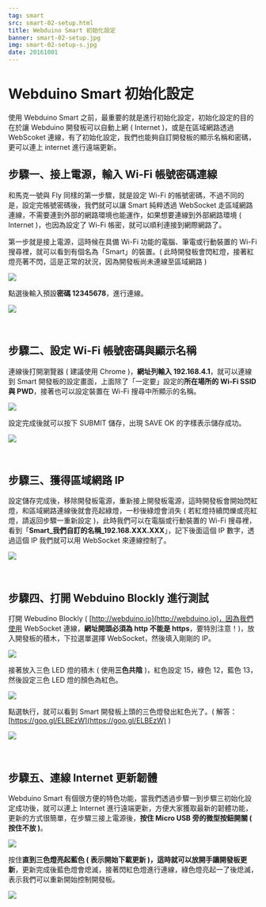 ```yaml
---
tag: smart
src: smart-02-setup.html
title: Webduino Smart 初始化設定
banner: smart-02-setup.jpg
img: smart-02-setup-s.jpg
date: 20161001
---
```


<!-- @@master  = ../../_layout.html-->

<!-- @@block  =  meta-->

<title>Webduino Smart 初始化設定 :::: Webduino = Web × Arduino</title>

<meta name="description" content="使用 Webduino Smart 之前，最重要的就是進行初始化設定，初始化設定的目的在於讓 Webduino 開發板可以自動上網 ( Internet )，或是在區域網路透過 WebScoket 連線，有了初始化設定，我們也能夠自訂開發板的顯示名稱和密碼，更可以連上 internet 進行遠端更新。">

<meta itemprop="description" content="使用 Webduino Smart 之前，最重要的就是進行初始化設定，初始化設定的目的在於讓 Webduino 開發板可以自動上網 ( Internet )，或是在區域網路透過 WebScoket 連線，有了初始化設定，我們也能夠自訂開發板的顯示名稱和密碼，更可以連上 internet 進行遠端更新。">

<meta property="og:description" content="使用 Webduino Smart 之前，最重要的就是進行初始化設定，初始化設定的目的在於讓 Webduino 開發板可以自動上網 ( Internet )，或是在區域網路透過 WebScoket 連線，有了初始化設定，我們也能夠自訂開發板的顯示名稱和密碼，更可以連上 internet 進行遠端更新。">

<meta property="og:title" content="Webduino Smart 初始化設定" >

<meta property="og:url" content="https://webduino.io/tutorials/smart-02-setup.html">

<meta property="og:image" content="https://webduino.io/img/tutorials/smart-02-setup-s.jpg">

<meta itemprop="image" content="https://webduino.io/img/tutorials/smart-02-setup-s.jpg">

<include src="../_include-tutorials.html"></include>

<!-- @@close-->

<!-- @@block  =  preAndNext-->

<include src="../_include-tutorials-content.html"></include>

<!-- @@close-->



<!-- @@block  =  tutorials-->
# Webduino Smart 初始化設定

使用 Webduino Smart 之前，最重要的就是進行初始化設定，初始化設定的目的在於讓 Webduino 開發板可以自動上網 ( Internet )，或是在區域網路透過 WebScoket 連線，有了初始化設定，我們也能夠自訂開發板的顯示名稱和密碼，更可以連上 internet 進行遠端更新。

## 步驟一、接上電源，輸入 Wi-Fi 帳號密碼連線

和馬克一號與 Fly 同樣的第一步驟，就是設定 Wi-Fi 的帳號密碼，不過不同的是，設定完帳號密碼後，我們就可以讓 Smart 純粹透過 WebSocket 走區域網路連線，不需要連到外部的網路環境也能運作，如果想要連線到外部網路環境 ( Internet )，也因為設定了 Wi-Fi 帳密，就可以順利連接到網際網路了。

第一步就是接上電源，這時候在具備 Wi-Fi 功能的電腦、筆電或行動裝置的 Wi-Fi 搜尋裡，就可以看到有個名為「Smart」的裝置。( 此時開發板會閃紅燈，接著紅燈亮著不閃，這是正常的狀況，因為開發板尚未連線至區域網路 )

![](../img/tutorials/smart-02-02.jpg)

點選後輸入預設**密碼 12345678**，進行連線。 

![](../img/tutorials/smart-02-03.jpg)

<br/>

## 步驟二、設定 Wi-Fi 帳號密碼與顯示名稱

連線後打開瀏覽器 ( 建議使用 Chrome )，**網址列輸入 192.168.4.1**，就可以連線到 Smart 開發板的設定畫面，上面除了「一定要」設定的**所在場所的 Wi-Fi SSID 與 PWD**，接著也可以設定裝置在 Wi-Fi 搜尋中所顯示的名稱。

![](../img/tutorials/smart-02-04.jpg)

設定完成後就可以按下 SUBMIT 儲存，出現 SAVE OK 的字樣表示儲存成功。

![](../img/tutorials/smart-02-05.jpg)

<br/>

## 步驟三、獲得區域網路 IP

設定儲存完成後，移除開發板電源，重新接上開發板電源，這時開發板會開始閃紅燈，和區域網路連線後就會亮起綠燈，一秒後綠燈會消失 ( 若紅燈持續閃爍或亮紅燈，請返回步驟一重新設定 )，此時我們可以在電腦或行動裝置的 Wi-Fi 搜尋裡，看到「**Smart_我們自訂的名稱_192.168.XXX.XXX**」，記下後面這個 IP 數字，透過這個 IP 我們就可以用 WebSocket 來連線控制了。

![](../img/tutorials/smart-02-06.jpg)

<br/>

## 步驟四、打開 Webduino Blockly 進行測試

打開 Webudino Blockly ( [http://webduino.io](http://webduino.io)，因為我們使用 WebSocket 連線，**網址開頭必須為 http 不能是 https**，要特別注意！)，放入開發板的積木，下拉選單選擇 WebSocket，然後填入剛剛的 IP。

![](../img/tutorials/smart-02-07.jpg)

接著放入三色 LED 燈的積木 ( 使用**三色共陰** )，紅色設定 15，綠色 12，藍色 13，然後設定三色 LED 燈的顏色為紅色。

![](../img/tutorials/smart-02-08.jpg)

點選執行，就可以看到 Smart 開發板上頭的三色燈發出紅色光了。( 解答：[https://goo.gl/ELBEzW](https://goo.gl/ELBEzW) )

![](../img/tutorials/smart-02-09.gif)

<br/>

## 步驟五、連線 Internet 更新韌體

Webduino Smart 有個很方便的特色功能，當我們透過步驟一到步驟三初始化設定成功後，就可以連上 Internet 進行遠端更新，方便大家獲取最新的韌體功能，更新的方式很簡單，在步驟三接上電源後，**按住 Micro USB 旁的微型按鈕開關 ( 按住不放 )**。

![](../img/tutorials/smart-02-10.jpg)

按住**直到三色燈亮起藍色 ( 表示開始下載更新 )，這時就可以放開手讓開發板更新**，更新完成後藍色燈會熄滅，接著閃紅色燈進行連線，綠色燈亮起一了後熄滅，表示我們可以重新開始控制開發板。

![](../img/tutorials/smart-02-11.jpg)




<!-- @@close-->